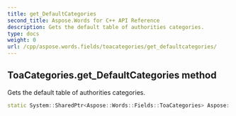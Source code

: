```yaml
---
title: get_DefaultCategories
second_title: Aspose.Words for C++ API Reference
description: Gets the default table of authorities categories. 
type: docs
weight: 0
url: /cpp/aspose.words.fields/toacategories/get_defaultcategories/
---
```

## ToaCategories.get_DefaultCategories method


Gets the default table of authorities categories.

```cpp
static System::SharedPtr<Aspose::Words::Fields::ToaCategories> Aspose::Words::Fields::ToaCategories::get_DefaultCategories()
```

